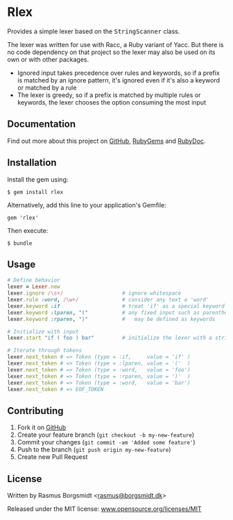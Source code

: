 # Rlex

Provides a simple lexer based on the <tt>StringScanner</tt> class.

The lexer was written for use with Racc, a Ruby variant of
Yacc. But there is no code dependency on that project so the
lexer may also be used on its own or with other packages.

* Ignored input takes precedence over rules and keywords, so if
  a prefix is matched by an ignore pattern, it's ignored even if
  it's also a keyword or matched by a rule
* The lexer is greedy, so if a prefix is matched by multiple
  rules or keywords, the lexer chooses the option consuming the
  most input

## Documentation

Find out more about this project on [GitHub][gh_rlex],
[RubyGems][rg_rlex] and [RubyDoc][rd_rlex].

[gh_rlex]: https://github.com/borgsmidt/rlex
[rg_rlex]: http://rubygems.org/gems/rlex
[rd_rlex]: http://rubydoc.info/gems/rlex

## Installation

Install the gem using:

    $ gem install rlex
 
Alternatively, add this line to your application's Gemfile:

    gem 'rlex'

Then execute:

    $ bundle

## Usage

```ruby
# Define behavior
lexer = Lexer.new
lexer.ignore /\s+/                   # ignore whitespace
lexer.rule :word, /\w+/              # consider any text a 'word'
lexer.keyword :if                    # treat 'if' as a special keyword
lexer.keyword :lparen, "("           # any fixed input such as parentheses
lexer.keyword :rparen, ")"           #   may be defined as keywords

# Initialize with input
lexer.start "if ( foo ) bar"         # initialize the lexer with a string

# Iterate through tokens
lexer.next_token # => Token (type = :if,     value = 'if' )
lexer.next_token # => Token (type = :lparen, value = '('  )
lexer.next_token # => Token (type = :word,   value = 'foo')
lexer.next_token # => Token (type = :rparen, value = ')'  )
lexer.next_token # => Token (type = :word,   value = 'bar')
lexer.next_token # => EOF_TOKEN
```

## Contributing

1. Fork it on [GitHub][gh_rlex]
2. Create your feature branch (`git checkout -b my-new-feature`)
3. Commit your changes (`git commit -am 'Added some feature'`)
4. Push to the branch (`git push origin my-new-feature`)
5. Create new Pull Request

## License

Written by Rasmus Borgsmidt &lt;<rasmus@borgsmidt.dk>&gt;

Released under the MIT license: www.opensource.org/licenses/MIT
